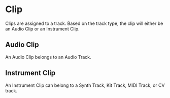 # Clip

Clips are assigned to a track. Based on the track type, the clip will either be an Audio Clip or an Instrument Clip.

## Audio Clip

An Audio Clip belongs to an Audio Track.

## Instrument Clip

An Instrument Clip can belong to a Synth Track, Kit Track, MIDI Track, or CV track.